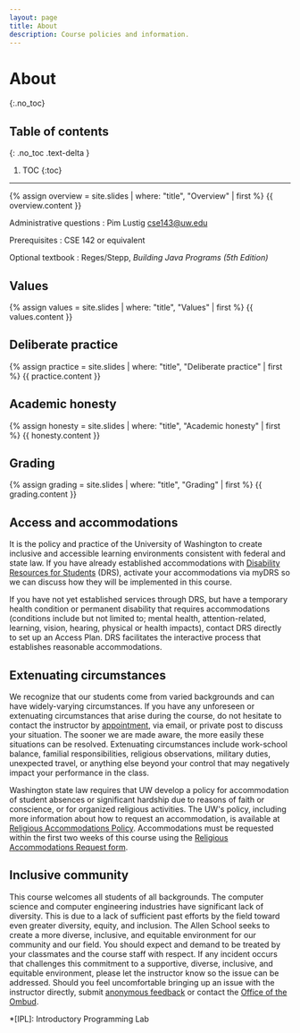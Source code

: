 ```yaml
---
layout: page
title: About
description: Course policies and information.
---
```


# About
{:.no_toc}

## Table of contents
{: .no_toc .text-delta }

1. TOC
{:toc}

---

{% assign overview = site.slides | where: "title", "Overview" | first %}
{{ overview.content }}

Administrative questions
: Pim Lustig <cse143@uw.edu>

Prerequisites
: CSE 142 or equivalent

Optional textbook
: Reges/Stepp, *Building Java Programs (5th Edition)*

## Values
{% assign values = site.slides | where: "title", "Values" | first %}
{{ values.content }}

## Deliberate practice
{% assign practice = site.slides | where: "title", "Deliberate practice" | first %}
{{ practice.content }}

## Academic honesty
{% assign honesty = site.slides | where: "title", "Academic honesty" | first %}
{{ honesty.content }}

## Grading
{% assign grading = site.slides | where: "title", "Grading" | first %}
{{ grading.content }}

## Access and accommodations

It is the policy and practice of the University of Washington to create inclusive and accessible learning environments consistent with federal and state law. If you have already established accommodations with [Disability Resources for Students](https://depts.washington.edu/uwdrs/) (DRS), activate your accommodations via myDRS so we can discuss how they will be implemented in this course.

If you have not yet established services through DRS, but have a temporary health condition or permanent disability that requires accommodations (conditions include but not limited to; mental health, attention-related, learning, vision, hearing, physical or health impacts), contact DRS directly to set up an Access Plan. DRS facilitates the interactive process that establishes reasonable accommodations.

## Extenuating circumstances

We recognize that our students come from varied backgrounds and can have widely-varying circumstances. If you have any unforeseen or extenuating circumstances that arise during the course, do not hesitate to contact the instructor by [appointment](https://kevinl.info/meet/), via email, or private post to discuss your situation. The sooner we are made aware, the more easily these situations can be resolved. Extenuating circumstances include work-school balance, familial responsibilities, religious observations, military duties, unexpected travel, or anything else beyond your control that may negatively impact your performance in the class.

Washington state law requires that UW develop a policy for accommodation of student absences or significant hardship due to reasons of faith or conscience, or for organized religious activities. The UW's policy, including more information about how to request an accommodation, is available at [Religious Accommodations Policy](https://registrar.washington.edu/staffandfaculty/religious-accommodations-policy/). Accommodations must be requested within the first two weeks of this course using the [Religious Accommodations Request form](https://registrar.washington.edu/students/religious-accommodations-request/).

## Inclusive community

This course welcomes all students of all backgrounds. The computer science and computer engineering industries have significant lack of diversity. This is due to a lack of sufficient past efforts by the field toward even greater diversity, equity, and inclusion. The Allen School seeks to create a more diverse, inclusive, and equitable environment for our community and our field. You should expect and demand to be treated by your classmates and the course staff with respect. If any incident occurs that challenges this commitment to a supportive, diverse, inclusive, and equitable environment, please let the instructor know so the issue can be addressed. Should you feel uncomfortable bringing up an issue with the instructor directly, submit [anonymous feedback](https://feedback.cs.washington.edu) or contact the [Office of the Ombud](https://www.washington.edu/ombud/).

*[IPL]: Introductory Programming Lab
